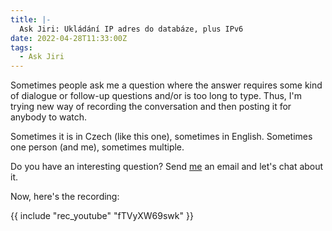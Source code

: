 ```yaml
---
title: |-
  Ask Jiri: Ukládání IP adres do databáze, plus IPv6
date: 2022-04-28T11:33:00Z
tags:
  - Ask Jiri
---
```

Sometimes people ask me a question where the answer requires some kind of dialogue or follow-up questions and/or is too long to type. Thus, I'm trying new way of recording the conversation and then posting it for anybody to watch.

Sometimes it is in Czech (like this one), sometimes in English. Sometimes one person (and me), sometimes multiple.

Do you have an interesting question? Send [me][1] an email and let's chat about it.

Now, here's the recording:

<!-- excerpt -->

{{ include "rec_youtube" "fTVyXW69swk" }}

[1]: /about
